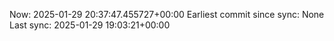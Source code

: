 Now: 2025-01-29 20:37:47.455727+00:00 Earliest commit since sync: None Last sync: 2025-01-29 19:03:21+00:00
